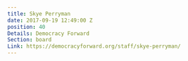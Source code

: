 ```yaml
---
title: Skye Perryman
date: 2017-09-19 12:49:00 Z
position: 40
Details: Democracy Forward
Section: board
Link: https://democracyforward.org/staff/skye-perryman/
---
```


